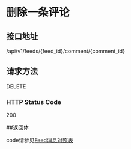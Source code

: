 # 删除一条评论

## 接口地址

/api/v1/feeds/{feed_id}/comment/{comment_id}

## 请求方法

DELETE

### HTTP Status Code

200

##返回体


code请参见[Feed消息对照表](Feed消息对照表.md)